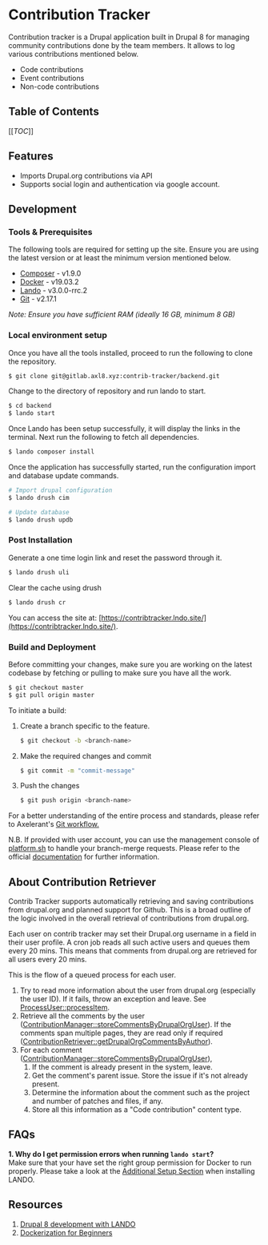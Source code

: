 # Contribution Tracker

Contribution tracker is a Drupal application built in Drupal 8 for managing community contributions done by the team members. It allows to log various contributions mentioned below.
  - Code contributions
  - Event contributions
  - Non-code contributions

## Table of Contents

[[_TOC_]]

## Features

  - Imports Drupal.org contributions via API
  - Supports social login and authentication via google account.

## Development

### Tools & Prerequisites

The following tools are required for setting up the site. Ensure you are using the latest version or at least the minimum version mentioned below.

   * [Composer](https://getcomposer.org/download/) - v1.9.0
   * [Docker](https://docs.docker.com/install/) - v19.03.2
   * [Lando](https://docs.lando.dev/basics/installation.html) - v3.0.0-rrc.2
   * [Git](https://git-scm.com/book/en/v2/Getting-Started-Installing-Git) - v2.17.1

*Note: Ensure you have sufficient RAM (ideally 16 GB, minimum 8 GB)*

### Local environment setup

Once you have all the tools installed, proceed to run the following to clone the repository.

```bash
$ git clone git@gitlab.axl8.xyz:contrib-tracker/backend.git
```
Change to the directory of repository and run lando to start.

```bash
$ cd backend
$ lando start
```
Once Lando has been setup successfully, it will display the links in the terminal. Next run the following to fetch all dependencies.

```bash
$ lando composer install
```
Once the application has successfully started, run the configuration import and database update commands.

```bash
# Import drupal configuration
$ lando drush cim
```

```bash
# Update database
$ lando drush updb
```

### Post Installation

Generate a one time login link and reset the password through it.

```bash
$ lando drush uli
```

Clear the cache using drush

```bash
$ lando drush cr
```

You can access the site at: [https://contribtracker.lndo.site/](https://contribtracker.lndo.site/).

### Build and Deployment
Before committing your changes, make sure you are working on the latest codebase by fetching or pulling to make sure you have all the work.

```bash
$ git checkout master
$ git pull origin master
```

To initiate a build:

 1. Create a branch specific to the feature.

    ```bash
    $ git checkout -b <branch-name>
    ```

 2. Make the required changes and commit

    ```bash
    $ git commit -m "commit-message"
    ```

 3. Push the changes

    ```bash
    $ git push origin <branch-name>
    ```

For a better understanding of the entire process and standards,  please refer to Axelerant's [Git workflow.](https://axelerant.atlassian.net/wiki/spaces/AH/pages/58982404/Git+Workflow)

N.B. If provided with user account, you can use the management console of [platform.sh](https://platform.sh/) to handle your branch-merge requests. Please refer to the official [documentation](https://docs.platform.sh/frameworks/drupal8/developing-with-drupal.html#merge-code-changes-to-master) for further information.

## About Contribution Retriever

Contrib Tracker supports automatically retrieving and saving contributions from drupal.org and planned support for Github. This is a broad outline of the logic involved in the overall retrieval of contributions from drupal.org.

Each user on contrib tracker may set their Drupal.org username in a field in their user profile. A cron job reads all such active users and queues them every 20 mins. This means that comments from drupal.org are retrieved for all users every 20 mins.

This is the flow of a queued process for each user.

1. Try to read more information about the user from drupal.org (especially the user ID). If it fails, throw an exception and leave. See [ProcessUser::processItem](web/modules/custom/contrib_tracker/src/Plugin/QueueWorker/ProcessUser.php).
2. Retrieve all the comments by the user ([ContributionManager::storeCommentsByDrupalOrgUser](web/modules/custom/contrib_tracker/src/ContributionManager.php)). If the comments span multiple pages, they are read only if required ([ContributionRetriever::getDrupalOrgCommentsByAuthor](web/modules/custom/contrib_tracker/src/DrupalOrg/ContributionRetriever.php)).
3. For each comment ([ContributionManager::storeCommentsByDrupalOrgUser](web/modules/custom/contrib_tracker/src/ContributionManager.php)),
   1. If the comment is already present in the system, leave.
   2. Get the comment's parent issue. Store the issue if it's not already present.
   3. Determine the information about the comment such as the project and number of patches and files, if any.
   4. Store all this information as a "Code contribution" content type.

## FAQs

**1. Why do I get permission errors when running `lando start`?**\
   Make sure that your have set the right group permission for Docker to run properly. Please take a look at the [Additional Setup Section](https://docs.lando.dev/basics/installation.html#additional-setup) when installing LANDO.

## Resources

1. [Drupal 8 development with LANDO](https://docs.lando.dev/config/drupal8.html#getting-started)
2. [Dockerization for Beginners](https://docker-curriculum.com/)

